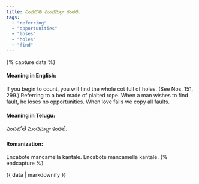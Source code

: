 ```yaml
---
title: ఎంచబోతే మంచమెల్లా కంతలే.
tags:
  - "referring"
  - "opportunities"
  - "loses"
  - "holes"
  - "find"
---
```


{% capture data %}
#### Meaning in English:
If you begin to count, you will find the whole cot full of holes.
(See Nos. 151, 299.)
Referring to a bed made of plaited rope.
When a man wishes to find fault, he loses no opportunities.
When love fails we copy all faults.

#### Meaning in Telugu:
ఎంచబోతే మంచమెల్లా కంతలే.

#### Romanization:
En̄cabōtē man̄camellā kantalē.
Encabote mancamella kantale.
{% endcapture %}

{{ data | markdownify }}

